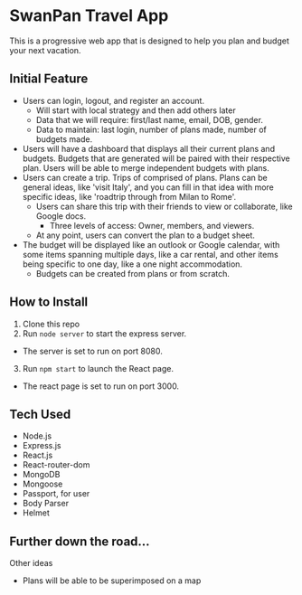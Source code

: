 # SwanPan Travel App
This is a progressive web app that is designed to help you plan and budget your next vacation.

## Initial Feature
- Users can login, logout, and register an account.
  - Will start with local strategy and then add others later
  - Data that we will require: first/last name, email, DOB, gender.
  - Data to maintain: last login, number of plans made, number of budgets made.
- Users will have a dashboard that displays all their current plans and budgets. Budgets that are generated will be paired with their respective plan. Users will be able to merge independent budgets with plans.
- Users can create a trip. Trips of comprised of plans. Plans can be general ideas, like 'visit Italy', and you can fill in that idea with more specific ideas, like 'roadtrip through from Milan to Rome'.
  - Users can share this trip with their friends to view or collaborate, like Google docs.
    - Three levels of access: Owner, members, and viewers.
  - At any point, users can convert the plan to a budget sheet.
- The budget will be displayed like an outlook or Google calendar, with some items spanning multiple days, like a car rental, and other items being specific to one day, like a one night accommodation.
  - Budgets can be created from plans or from scratch.



## How to Install
1. Clone this repo
2. Run `node server` to start the express server.
  - The server is set to run on port 8080.
3. Run `npm start` to launch the React page.
  - The react page is set to run on port 3000.

## Tech Used
- Node.js
- Express.js
- React.js
- React-router-dom
- MongoDB
- Mongoose
- Passport, for user
- Body Parser
- Helmet

## Further down the road...
Other ideas
- Plans will be able to be superimposed on a map